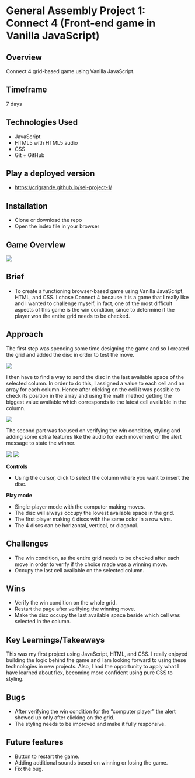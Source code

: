 # General Assembly Project 1:  Connect 4 (Front-end game in Vanilla JavaScript)

## Overview

Connect 4 grid-based game using Vanilla JavaScript. 

## Timeframe

7 days

## Technologies Used

* JavaScript 
* HTML5 with HTML5 audio
* CSS
* Git + GitHub 

## Play a deployed version

* https://crigrande.github.io/sei-project-1/

## Installation

* Clone or download the repo
* Open the index file in your browser

## Game Overview

<img src="http://res.cloudinary.com/dbc3fejob/image/upload/v1628678773/Readme%20project%201/screencapture-crigrande-github-io-sei-project-1-2021-08-04-17_57_36_pf5xm1.png">

## Brief

* To create a functioning browser-based game using Vanilla JavaScript, HTML, and CSS. I chose Connect 4 because it is a game that I really like and I wanted to challenge myself, in fact, one of the most difficult aspects of this game is the win condition, since to determine if the player won the entire grid needs to be checked. 

## Approach

The first step was spending some time designing the game and so I created the grid and added the disc in order to test the move.

<img src="https://res.cloudinary.com/dbc3fejob/image/upload/v1630496169/Readme%20project%201/Screenshot_2021-09-01_at_12.13.33_tbdnja.png">

I then have to find a way to send the disc in the last available space of the selected column. In order to do this, I assigned a value to each cell and an array for each column. Hence after clicking on the cell it was possible to check its position in the array and using the math method getting the biggest value available which corresponds to the latest cell available in the column.

<img src="https://res.cloudinary.com/dbc3fejob/image/upload/v1630508300/Readme%20project%201/Screenshot_2021-09-01_at_15.57.03_fc2opn.png">

The second part was focused on verifying the win condition, styling and adding some extra features like the audio for each movement or the alert message to state the winner.

<img src="http://res.cloudinary.com/dbc3fejob/image/upload/v1630511072/Readme%20project%201/Screenshot_2021-09-01_at_16.40.38_jxowzz.png">

<img src="https://res.cloudinary.com/dbc3fejob/image/upload/v1630510893/Readme%20project%201/Screenshot_2021-09-01_at_16.40.07_mdwybe.png">

**Controls**

* Using the cursor, click to select the column where you want to insert the disc.

**Play mode**

* Single-player mode with the computer making moves.
* The disc will always occupy the lowest available space in the grid.
* The first player making 4 discs with the same color in a row wins.
* The 4 discs can be horizontal, vertical, or diagonal.

## Challenges

* The win condition, as the entire grid needs to be checked after each move in order to verify if the choice made was a winning move.
* Occupy the last cell available on the selected column.

## Wins

* Verify the win condition on the whole grid.
* Restart the page after verifying the winning move.
* Make the disc occupy the last available space beside which cell was selected in the column.

## Key Learnings/Takeaways

This was my first project using JavaScript, HTML, and CSS. I really enjoyed building the logic behind the game and I am looking forward to using these technologies in new projects. Also, I had the opportunity to apply what I have learned about flex, becoming more confident using pure CSS to styling.

## Bugs
* After verifying the win condition for the “computer player” the alert showed up only after clicking on the grid.
* The styling needs to be improved and make it fully responsive.

## Future features

* Button to restart the game.
* Adding additional sounds based on winning or losing the game.
* Fix the bug.
